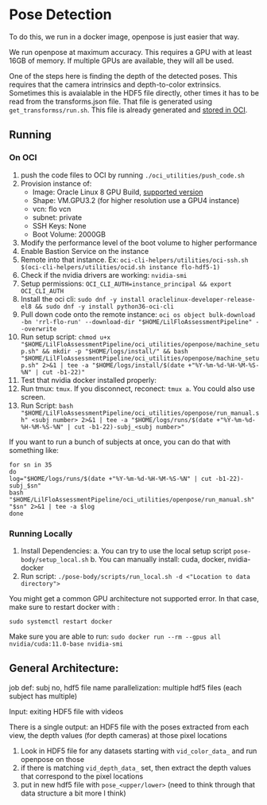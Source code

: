 # Pose Detection

To do this, we run in a docker image, openpose is just easier that way.

We run openpose at maximum accuracy. This requires a GPU with at least 16GB of memory.
If multiple GPUs are available, they will all be used.

One of the steps here is finding the depth of the detected poses.
This requires that the camera intrinsics and depth-to-color extrinsics.
Sometimes this is avaialable in the HDF5 file directly, other times
it has to be read from the transforms.json file. That file is generated
using `get_transformss/run.sh`. This file is already generated and [stored
in OCI](https://cloud.oracle.com/object-storage/buckets/idtxkczoknc2/rrl-flo-transforms/objects?region=us-ashburn-1).

## Running

### On OCI

1.  push the code files to OCI by running `./oci_utilities/push_code.sh`
2.  Provision instance of:
    *   Image: Oracle Linux 8 GPU Build, [supported version](https://nvidia.github.io/nvidia-docker/)
    *   Shape: VM.GPU3.2 (for higher resolution use a GPU4 instance)
    *   vcn: flo vcn
    *   subnet: private
    *   SSH Keys: None
    *   Boot Volume: 2000GB
3.  Modify the performance level of the boot volume to higher performance
4.  Enable Bastion Service on the instance
5.  Remote into that instance. Ex:
    `oci-cli-helpers/utilities/oci-ssh.sh $(oci-cli-helpers/utilities/ocid.sh instance flo-hdf5-1)`
6.  Check if the nvidia drivers are working: `nvidia-smi`
7.  Setup permissions: `OCI_CLI_AUTH=instance_principal && export OCI_CLI_AUTH`
8.  Install the oci cli: `sudo dnf -y install oraclelinux-developer-release-el8 && sudo dnf -y install python36-oci-cli`
9.  Pull down code onto the remote instance:
    `oci os object bulk-download -bn 'rrl-flo-run' --download-dir "$HOME/LilFloAssessmentPipeline" --overwrite`
10. Run setup script: `chmod u+x "$HOME/LilFloAssessmentPipeline/oci_utilities/openpose/machine_setup.sh" && mkdir -p "$HOME/logs/install/" && bash "$HOME/LilFloAssessmentPipeline/oci_utilities/openpose/machine_setup.sh" 2>&1 | tee -a "$HOME/logs/install/$(date +"%Y-%m-%d-%H-%M-%S-%N" | cut -b1-22)"`
11. Test that nvidia docker installed properly:
12. Run tmux: `tmux`. If you disconnect, reconect: `tmux a`. You could also use screen.
13. Run Script: `bash "$HOME/LilFloAssessmentPipeline/oci_utilities/openpose/run_manual.sh" <subj number> 2>&1 | tee -a "$HOME/logs/runs/$(date +"%Y-%m-%d-%H-%M-%S-%N" | cut -b1-22)-subj_<subj number>"`

If you want to run a bunch of subjects at once, you can do that with something like:

```{bash}
for sn in 35
do
log="$HOME/logs/runs/$(date +"%Y-%m-%d-%H-%M-%S-%N" | cut -b1-22)-subj_$sn"
bash "$HOME/LilFloAssessmentPipeline/oci_utilities/openpose/run_manual.sh" "$sn" 2>&1 | tee -a $log
done
```

### Running Locally

1.  Install Dependencies:
    a. You can try to use the local setup script `pose-body/setup_local.sh`
    b. You can manually install: cuda, docker, nvidia-docker
2.  Run script: `./pose-body/scripts/run_local.sh -d <"Location to data directory">`

You might get a common GPU architecture not supported error. In that case, make sure to restart docker with :

`sudo systemctl restart docker`

Make sure you are able to run:
`sudo docker run --rm --gpus all nvidia/cuda:11.0-base nvidia-smi`

## General Architecture:

job def: subj no, hdf5 file name
parallelization: multiple hdf5 files (each subject has multiple)

Input: exiting HDF5 file with videos

There is a single output: an HDF5 file with the poses extracted from each view, the depth values (for depth cameras) at those pixel locations

1.  Look in HDF5 file for any datasets starting with `vid_color_data_` and run openpose on those
2.  if there is matching `vid_depth_data_` set, then extract the depth values that correspond to the pixel locations
3.  put in new hdf5 file with `pose_<upper/lower>` (need to think through that data structure a bit more I think)
